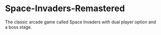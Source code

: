 # Space-Invaders-Remastered
The classic arcade game called Space Invaders with dual player option and a boss stage. 
